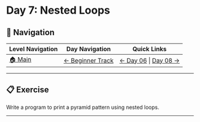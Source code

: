 # Day 7: Nested Loops

## 🔗 Navigation

| Level Navigation | Day Navigation | Quick Links |
|------------------|----------------|-------------|
| [🏠 Main](../../README.md) | [← Beginner Track](../README.md) | [← Day 06](../Day06/) \| [Day 08 →](../Day08/) |

---

## 📋 Exercise

Write a program to print a pyramid pattern using nested loops.

---
